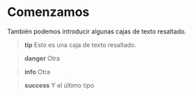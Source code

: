 # Comenzamos

También podemos introducir algunas cajas de texto resaltado.

>**tip**
>Esto es una caja de texto resaltado.  

>**danger**
>Otra  

>**info**
>Otra  

>**success**
>Y el último tipo
